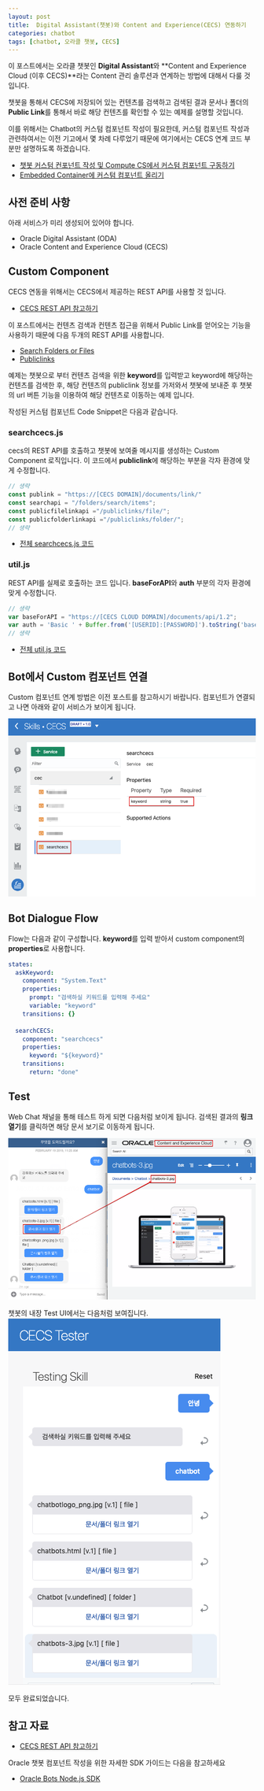 ```yaml
---
layout: post
title:  Digital Assistant(챗봇)와 Content and Experience(CECS) 연동하기
categories: chatbot
tags: [chatbot, 오라클 챗봇, CECS]
---
```


이 포스트에서는 오라클 챗봇인 **Digital Assistant**와 **Content and Experience Cloud (이후 CECS)**라는 Content 관리 솔루션과 연계하는 방법에 대해서 다룰 것입니다. 

챗봇을 통해서 CECS에 저장되어 있는 컨텐츠를 검색하고 검색된 결과 문서나 폴더의 **Public Link**를 통해서 바로 해당 컨텐츠를 확인할 수 있는 예제를 설명할 것입니다.

이를 위해서는 Chatbot의 커스텀 컴포넌트 작성이 필요한데, 커스텀 컴포넌트 작성과 관련하여서는 이전 기고에서 몇 차례 다루었기 때문에 여기에서는 CECS 연계 코드 부분만 설명하도록 하겠습니다.

 * [챗봇 커스텀 컨포넌트 작성 및 Compute CS에서 커스텀 컴포넌트 구동하기](/chatbot/2019/chatbot_adw/)
 * [Embedded Container에 커스텀 컴포넌트 올리기](/chatbot/2019/챗봇-Embedded-Container/)

## 사전 준비 사항 
아래 서비스가 미리 생성되어 있어야 합니다. 

 * Oracle Digital Assistant (ODA)
 * Oracle Content and Experience Cloud (CECS)

## Custom Component 
CECS 연동을 위해서는 CECS에서 제공하는 REST API를 사용할 것 입니다. 

* [CECS REST API 참고하기](https://docs.oracle.com/en/cloud/paas/content-cloud/rest-api-documents/rest-endpoints.html)

이 포스트에서는 컨텐츠 검색과 컨텐츠 접근을 위해서 Public Link를 얻어오는 기능을 사용하기 때문에 다음 두개의 REST API를 사용합니다.

* [Search Folders or Files](https://docs.oracle.com/en/cloud/paas/content-cloud/rest-api-documents/op-documents-api-1.2-folders-search-items-get.html)
* [Publiclinks](https://docs.oracle.com/en/cloud/paas/content-cloud/rest-api-documents/api-publiclinks.html)

예제는 챗봇으로 부터 컨텐츠 검색을 위한 **keyword**를 입력받고 keyword에 해당하는 컨텐츠를 검색한 후, 해당 컨텐츠의 publiclink 정보를 가저와서 챗봇에 보내준 후 챗봇의 url 버튼 기능을 이용하여 해당 컨텐츠로 이동하는 예제 입니다.

작성된 커스텀 컴포넌트 Code Snippet은 다음과 같습니다.

### searchcecs.js
cecs의 REST API를 호출하고 챗봇에 보여줄 메시지를 생성하는 Custom Component 로직입니다.
이 코드에서 **publiclink**에 해당하는 부분을 각자 환경에 맞게 수정합니다.

```js
// 생략
const publink = "https://[CECS DOMAIN]/documents/link/"
const searchapi = "/folders/search/items";
const publicfilelinkapi ="/publiclinks/file/";
const publicfolderlinkapi ="/publiclinks/folder/";
// 생략
```

* [전체 searchcecs.js 코드](https://github.com/mee-nam-lee/chatbot/blob/master/bot-start/components/searchcecs.js)

### util.js
REST API를 실제로 호출하는 코드 입니다. **baseForAPI**와 **auth** 부분의 각자 환경에 맞게 수정합니다.

```js
// 생략
var baseForAPI = "https://[CECS CLOUD DOMAIN]/documents/api/1.2";
var auth = 'Basic ' + Buffer.from('[USERID]:[PASSWORD]').toString('base64');
// 생략
```

* [전체 util.js 코드](https://github.com/mee-nam-lee/chatbot/blob/master/bot-start/components/utils/util.js)

## Bot에서 Custom 컴포넌트 연결
Custom 컴포넌트 연계 방법은 이전 포스트를 참고하시기 바랍니다. 컴포넌트가 연결되고 나면 아래와 같이 서비스가 보이게 됩니다.

![Alt text](/assets/images/chatbot_cecs/cecs_service.png)

## Bot Dialogue Flow
Flow는 다음과 같이 구성합니다. **keyword**를 입력 받아서 custom component의 **properties**로 사용합니다.

```yaml
states:
  askKeyword:
    component: "System.Text"
    properties:
      prompt: "검색하실 키워드를 입력해 주세요"
      variable: "keyword"
    transitions: {}
    
  searchCECS:
    component: "searchcecs"
    properties: 
      keyword: "${keyword}"
    transitions:
      return: "done"   
```

## Test 
Web Chat 채널을 통해 테스트 하게 되면 다음처럼 보이게 됩니다. 검색된 결과의 **링크 열기**를 클릭하면 해당 문서 보기로 이동하게 됩니다.

![Alt text](/assets/images/chatbot_cecs/chatbot_cecs_result.png)

챗봇의 내장 Test UI에서는 다음처럼 보여집니다. 
![Alt text](/assets/images/chatbot_cecs/testui_result.png)


모두 완료되었습니다. 

## 참고 자료 
- [CECS REST API 참고하기](https://docs.oracle.com/en/cloud/paas/content-cloud/rest-api-documents/rest-endpoints.html)

Oracle 챗봇 컴포넌트 작성을 위한 자세한 SDK 가이드는 다음을 참고하세요

- [Oracle Bots Node.js SDK](https://github.com/oracle/bots-node-sdk/)





